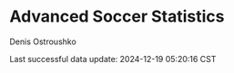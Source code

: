 # Advanced Soccer Statistics
Denis Ostroushko

<!-- gfm -->

Last successful data update: 2024-12-19 05:20:16 CST
